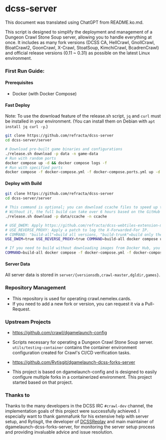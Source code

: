 # dcss-server

This document was translated using ChatGPT from README.ko.md.

This script is designed to simplify the deployment and management of a Dungeon Crawl Stone Soup server, allowing you to handle everything at once. It includes as many fork versions (DCSS CA, HellCrawl, GnollCrawl, BloatCrawl2, GoonCrawl, X-Crawl, StoatSoup, KimchiCrawl, BcadrenCrawl) and official release versions (0.11 ~ 0.31) as possible on the latest Linux environment.

### First Run Guide:

#### Prerequisites

* Docker (with Docker Compose)

#### Fast Deploy
Note: To use the download feature of the release.sh script, `jq` and `curl` must be installed in your environment. (You can install them on Debian with `apt install jq curl -y`.)
```bash
git clone https://github.com/refracta/dcss-server
cd dcss-server/server

# Download pre-built game binaries and configurations
./release.sh download -p data -n game-data
# Run with random ports
docker compose up -d && docker compose logs -f
# Run with specified ports
docker compose -f docker-compose.yml -f docker-compose.ports.yml up -d && docker compose logs -f
```

#### Deploy with Build
```bash
git clone https://github.com/refracta/dcss-server
cd dcss-server/server

# This command is optional; you can download ccache files to speed up the compilation process.
# Without it, the full build can take over 6 hours based on the GitHub Action Runner's ubuntu-24.04 image, but with it, it can be reduced to about 45 minutes.
./release.sh download -p data/ccache -n ccache

# USE_DWEM: Apply https://github.com/refracta/dcss-webtiles-extension-module.
# USE_REVERSE_PROXY: Apply a patch to log the X-Forwarded-For IP.
# COMMAND: "build-all"=build all versions, "build-trunk"=build only the trunk version.
USE_DWEM=true USE_REVERSE_PROXY=true COMMAND=build-all docker compose up -d && docker compose logs -f

# If you need to build without downloading images from Docker Hub, you can use the following command.
COMMAND=build-all docker compose -f docker-compose.yml -f docker-compose.build.yml up -d && docker compose logs -f
```

#### Server Data
All server data is stored in `server/{versionsdb,crawl-master,dgldir,games}`.

### Repository Management
* This repository is used for operating crawl.nemelex.cards.
* If you need to add a new fork or version, you can request it via a Pull-Request.

### Upstream Projects
* https://github.com/crawl/dgamelaunch-config
* Scripts necessary for operating a Dungeon Crawl Stone Soup server. `utils/testing-container` contains the container environment configuration created for Crawl's CI/CD verification tasks.

* https://github.com/Rytisgit/dgamelaunch-dcss-forks-server
* This project is based on dgamelaunch-config and is designed to easily configure multiple forks in a containerized environment. This project started based on that project.

### Thanks to

Thanks to the many developers in the DCSS IRC `#crawl-dev` channel, the implementation goals of this project were successfully achieved. 
I especially want to thank gammafunk for his extensive help with server setup, and Rytisgit, the developer of [DCSSReplay](https://github.com/rytisgit/dcssreplay) and main maintainer of dgamelaunch-dcss-forks-server, for monitoring the server setup process and providing invaluable advice and issue resolution.
